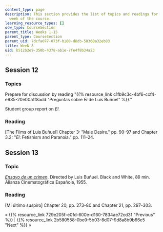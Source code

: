 ```yaml
---
content_type: page
description: This section provides the list of topics and readings for the eighth
  week of the course.
learning_resource_types: []
ocw_type: CourseSection
parent_title: Weeks 1-15
parent_type: CourseSection
parent_uid: 7dcfa077-073f-b180-d8db-58360a32eb03
title: Week 8
uid: b512b2e9-350b-4378-ab1e-7fe4f8b34a23
---
```


Session 12
----------

### Topics

Prepare for discussion by reading "{{% resource_link c1fb9c3c-4bf6-ccf4-e935-20e00a1f8add "Preguntas sobre _El_ de Luis Buñuel" %}}."

Student group report on _El_.

### Reading

\[The Films of Luis Buñuel\] Chapter 3: "Male Desire." pp. 90–97 and Chapter 3.2: "_El_: Fetishism and Paranoia." pp. 111–24.

Session 13
----------

### Topic

[_Ensayo de un crimen_](http://www.imdb.com/title/tt0048037/?ref_=fn_al_tt_1). Directed by Luis Buñuel. Black and White, 89 min. Alianza Cinematográfica Española, 1955.

### Reading

\[Mi último suspiro\] Chapter 20, pp. 273–80 and Chapter 21, pp. 297–303.

« {{% resource_link 729e205f-e0fd-600e-d160-7834ae72cd31 "Previous" %}} | {{% resource_link 2b580558-0be0-5b03-8d07-9d8a8b9b66e5 "Next" %}} »